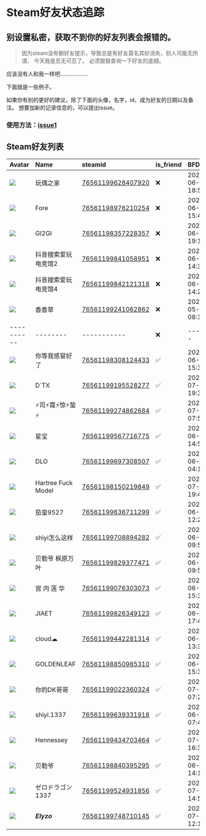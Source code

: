 # Steam好友状态追踪
## 别设置私密，获取不到你的好友列表会报错的。

> 因为steam没有删好友提示，导致总是有好友莫名其妙消失，别人可能无所谓，
> 今天我是忍无可忍了。 必须狠狠查询一下好友的底细。

应该没有人和我一样吧………………

下面就是一些例子。

如果你有别的更好的建议，除了下面的头像，名字，id，成为好友的日期以及备注。 想要加新的记录信息的，可以提出issue。

### 使用方法：[issue1](https://github.com/systemannounce/SteamFriends/issues/1)





## Steam好友列表
| Avatar                                                                            | Name               | steamid                                                                     | is_friend   | BFD                 | removed_time        | Remark     |
|:----------------------------------------------------------------------------------|:-------------------|:----------------------------------------------------------------------------|:------------|:--------------------|:--------------------|:-----------|
| ![](https://avatars.steamstatic.com/86cf3e3e2df40b0ed4f61fd52b57e301b76fff7a.jpg) | 玩偶之家               | [76561199628407920](https://steamcommunity.com/profiles/76561199628407920/) | ❌           | 2025-06-22 18:53:56 | 2025-07-14 09:54:57 |            |
| ![](https://avatars.steamstatic.com/e3d8408667cc2fd2b95b4ec8ebc095ac8f695ba1.jpg) | Fore               | [76561198976210254](https://steamcommunity.com/profiles/76561198976210254/) | ❌           | 2025-06-22 15:40:45 | 2025-07-05 09:42:31 |            |
| ![](https://avatars.steamstatic.com/728d1799cd1ba3f33f7a504a7c79a652543db7fe.jpg) | GI2GI              | [76561198357228357](https://steamcommunity.com/profiles/76561198357228357/) | ❌           | 2025-06-13 19:16:03 | 2025-06-18 09:45:09 |            |
| ![](https://avatars.steamstatic.com/4d5cfa2206d29ec854bc00096cd25eefa4094bef.jpg) | 抖音搜索爱玩电竞馆2         | [76561199841058951](https://steamcommunity.com/profiles/76561199841058951/) | ❌           | 2025-06-05 14:32:09 | 2025-06-15 09:54:46 |            |
| ![](https://avatars.steamstatic.com/0b2febdead253dbeed26c68930af541034d003d8.jpg) | 抖音搜索爱玩电竞馆4         | [76561199842121318](https://steamcommunity.com/profiles/76561199842121318/) | ❌           | 2025-06-11 14:28:18 | 2025-06-14 09:42:01 |            |
| ![](https://avatars.steamstatic.com/58327fe37f2b51f11bd68e392eb9a67ceaa4975d.jpg) | 香香草                | [76561199241062862](https://steamcommunity.com/profiles/76561199241062862/) | ❌           | 2025-05-31 08:31:22 | 2025-06-02 09:48:07 |            |
| ----------                                                                        | --------           | -----------                                                                 | ❌           | -------             | ----------------    | ---------- |
| ![](https://avatars.steamstatic.com/6a3ae4a45db8dbc3d5aa8cb690c153bc86333604.jpg) | 你等我感冒好了            | [76561198308124433](https://steamcommunity.com/profiles/76561198308124433/) | ✅           | 2025-06-22 15:38:33 |                     |            |
| ![](https://avatars.steamstatic.com/0db5a1753618379d3505db7b2aea7beefaf935ba.jpg) | D`TX               | [76561199195528277](https://steamcommunity.com/profiles/76561199195528277/) | ✅           | 2025-07-23 19:32:25 |                     |            |
| ![](https://avatars.steamstatic.com/a8f6645109f48bf51d0769575bd177b97429df70.jpg) | ⚡司⚡霆⚡惊⚡蛰⚡          | [76561199274862684](https://steamcommunity.com/profiles/76561199274862684/) | ✅           | 2025-07-14 07:54:51 |                     |            |
| ![](https://avatars.steamstatic.com/06f1fe4703a3cc58dc170c36755b7241bcaf6576.jpg) | 星宝                 | [76561199567716775](https://steamcommunity.com/profiles/76561199567716775/) | ✅           | 2025-06-01 14:52:00 |                     |            |
| ![](https://avatars.steamstatic.com/05c9d811c75729caea21e24feb829e1f3f229b17.jpg) | DLO                | [76561199697308507](https://steamcommunity.com/profiles/76561199697308507/) | ✅           | 2025-06-04 04:18:14 |                     |            |
| ![](https://avatars.steamstatic.com/3e59fcf842a52c8e46bd63a5fa5a2b6fcd06057b.jpg) | Hartree Fuck Model | [76561198150219849](https://steamcommunity.com/profiles/76561198150219849/) | ✅           | 2025-07-11 19:41:48 |                     |            |
| ![](https://avatars.steamstatic.com/d052ce557e27ca841a73807b67d519e9018582d1.jpg) | 茄皇9527             | [76561199636711299](https://steamcommunity.com/profiles/76561199636711299/) | ✅           | 2025-06-07 12:27:22 |                     |            |
| ![](https://avatars.steamstatic.com/e4094c315a18212f5e18a6f67fa518f2bf1c358c.jpg) | shiyi怎么这样          | [76561199708894282](https://steamcommunity.com/profiles/76561199708894282/) | ✅           | 2025-06-01 09:50:38 |                     |            |
| ![](https://avatars.steamstatic.com/febd8c98af10dd27b6815aa683c3bf4f90d5478e.jpg) | 贝勒爷  枫原万叶          | [76561199829377471](https://steamcommunity.com/profiles/76561199829377471/) | ✅           | 2025-06-07 09:57:44 |                     |            |
| ![](https://avatars.steamstatic.com/53c16f7970426f58c557e754439e996e66b865a7.jpg) | 宫 内 莲 华            | [76561199076303073](https://steamcommunity.com/profiles/76561199076303073/) | ✅           | 2025-06-22 15:35:02 |                     |            |
| ![](https://avatars.steamstatic.com/d318335efd9956a2deb1f5190767167849cb519e.jpg) | JIAET              | [76561199826349123](https://steamcommunity.com/profiles/76561199826349123/) | ✅           | 2025-06-22 17:48:30 |                     |            |
| ![](https://avatars.steamstatic.com/df0654153ff87d4a327f8bbf2dcbe487ea70b3ee.jpg) | cloud☁             | [76561199442281314](https://steamcommunity.com/profiles/76561199442281314/) | ✅           | 2025-06-29 13:30:41 |                     |            |
| ![](https://avatars.steamstatic.com/0e96fd1da4c91017a7c1de980d6361b139e6831d.jpg) | GOLDENLEAF         | [76561198850985310](https://steamcommunity.com/profiles/76561198850985310/) | ✅           | 2025-06-22 15:35:23 |                     |            |
| ![](https://avatars.steamstatic.com/2c3f7877ab0a2581fb7506bf44db1fc5b59b4e29.jpg) | 你的DK哥哥             | [76561199022360324](https://steamcommunity.com/profiles/76561199022360324/) | ✅           | 2025-07-15 07:20:57 |                     |            |
| ![](https://avatars.steamstatic.com/d219650ec4b71299664d8adc0dc48594d7d5ab98.jpg) | shiyi.1337         | [76561199639331918](https://steamcommunity.com/profiles/76561199639331918/) | ✅           | 2025-06-02 07:45:40 |                     |            |
| ![](https://avatars.steamstatic.com/c9180f93ac892fa7d078f5946239d049e987e3b6.jpg) | Hennessey          | [76561199434703464](https://steamcommunity.com/profiles/76561199434703464/) | ✅           | 2025-07-21 16:33:19 |                     |            |
| ![](https://avatars.steamstatic.com/4ddb80e8619d1783b1605e36e860ae8d50a53e45.jpg) | 贝勒爷                | [76561198840395295](https://steamcommunity.com/profiles/76561198840395295/) | ✅           | 2025-06-29 14:12:28 |                     |            |
| ![](https://avatars.steamstatic.com/75e02c3e61b7478257b1a5dabfafb9375caeb517.jpg) | ゼロドラゴン1337         | [76561199524931856](https://steamcommunity.com/profiles/76561199524931856/) | ✅           | 2025-07-11 14:57:31 |                     |            |
| ![](https://avatars.steamstatic.com/1f13c426fb6313a095ecff1bf80f2e2d6e230eae.jpg) | 𝑬𝒍𝒚𝒛𝒐              | [76561199748710145](https://steamcommunity.com/profiles/76561199748710145/) | ✅           | 2025-07-26 12:10:47 |                     |            |
